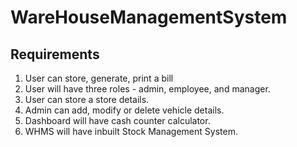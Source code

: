# WareHouseManagementSystem

## Requirements
1. User can store, generate, print a bill
2. User will have three roles - admin, employee, and manager.
3. User can store a store details.
4. Admin can add, modify or delete vehicle details.
5. Dashboard will have cash counter calculator.
6. WHMS will have inbuilt Stock Management System.
